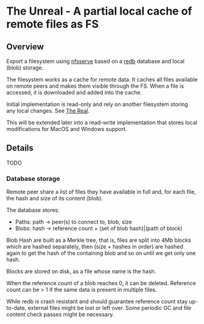 # The Unreal - A partial local cache of remote files as FS

## Overview

Export a filesystem using
[nfsserve](https://github.com/xetdata/nfsserve) based on a
[redb](https://github.com/cberner/redb/tree/master) database and local
(blob) storage.

The filesystem works as a cache for remote data. It caches all files
available on remote peers and makes them visible through the FS. When
a file is accessed, it is downloaded and added into the cache.

Initial implementation is read-only and rely on another filesystem
storing any local changes. See [The Real](real.md).

This will be extended later into a read-write implementation that
stores local modifications for MacOS and Windows support.

## Details

TODO

### Database storage

Remote peer share a list of files they have available in full and, for
each file, the hash and size of its content (blob).

The database stores:

- Paths: path -> peer(s) to connect to, blob, size
- Blobs: hash -> reference count + (set of blob hash)|(path of block)

Blob Hash are built as a Merkle tree, that is, files are split into
4Mb blocks which are hashed separately, then (size + hashes in order)
are hashed again to get the hash of the containing blob and so on
until we get only one hash.

Blocks are stored on disk, as a file whose name is the hash.

When the reference count of a blob reaches 0, it can be deleted.
Reference count can be > 1 if the same data is present in multiple
files.

While redb is crash resistant and should guarantee reference count
stay up-to-date, external files might be lost or left over. Some
periodic GC and file content check passes might be necessary.
